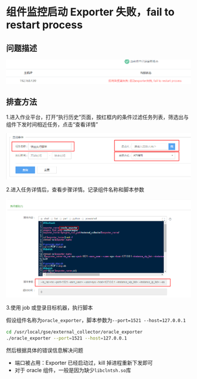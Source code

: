 # 组件监控启动 Exporter 失败，fail to restart process

## 问题描述

![-w2020](../media/15366475980839.png)

## 排查方法

1.进入作业平台，打开“执行历史”页面，按红框内的条件过滤任务列表，筛选出与组件下发时间相近任务，点击“查看详情”

![-w2020](../media/15366476048793.png)

2.进入任务详情后，查看步骤详情。记录组件名称和脚本参数

![图片描述](../media/tapd_20365752_base64_1536201059_26.png)

3.使用 job 或登录目标机器，执行脚本

假设组件名称为`oracle_exporter`，脚本参数为`--port=1521 --host=127.0.0.1`

```bash
cd /usr/local/gse/external_collector/oracle_exporter
./oracle_exporter --port=1521 --host=127.0.0.1
```

然后根据具体的错误信息解决问题

- 端口被占用：Exporter 已经启动过，kill 掉进程重新下发即可
- 对于 oracle 组件，一般是因为缺少`libclntsh.so`库
